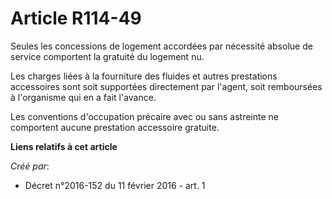 # Article R114-49

Seules les concessions de logement accordées par nécessité absolue de service comportent la gratuité du logement nu. 

Les charges liées à la fourniture des fluides et autres prestations accessoires sont soit supportées directement par l'agent,
soit remboursées à l'organisme qui en a fait l'avance. 

Les conventions d'occupation précaire avec ou sans astreinte ne comportent aucune prestation accessoire gratuite.

**Liens relatifs à cet article**

_Créé par_:

  - Décret n°2016-152 du 11 février 2016 - art. 1
